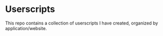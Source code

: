 # Userscripts

This repo contains a collection of userscripts I have created, organized by application/website.
